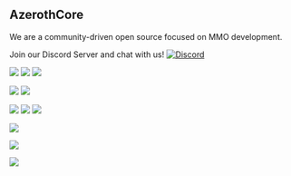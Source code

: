 ## AzerothCore

We are a community-driven open source focused on MMO development.

Join our Discord Server and chat with us! [![Discord](https://img.shields.io/discord/217589275766685707?logo=discord&logoColor=white)](https://discord.gg/gkt4y2x "Our community hub on Discord")

[![](https://img.shields.io/badge/MMO%20Source-3.3.5a%20Core-blue)](https://github.com/azerothcore/azerothcore-wotlk) [![](https://img.shields.io/badge/AzerothCore-Code%20of%20Conduct-blue)](https://github.com/azerothcore/azerothcore-wotlk/blob/master/.github/CODE_OF_CONDUCT.md) [![](https://img.shields.io/badge/AzerothCore-Security-blue)](https://github.com/azerothcore/azerothcore-wotlk/security/policy)

 [![](https://img.shields.io/badge/Complement-AcoreCMS-blueviolet)](https://github.com/azerothcore/acore-cms) [![](https://img.shields.io/badge/Modules-Catalogue-blueviolet)](https://www.azerothcore.org/catalogue.html)

[![](https://img.shields.io/badge/Documentation-Website-important)](https://www.azerothcore.org/) [![](https://img.shields.io/badge/Documentation-Wiki-important)](https://www.azerothcore.org/wiki) [![](https://img.shields.io/badge/Documentation-Doxygen-important)](https://www.azerothcore.org/pages/doxygen/index.html)

[![](https://img.shields.io/badge/Documentation-Common%20Errors-important)](https://www.azerothcore.org/wiki/common-errors)

[![](https://img.shields.io/badge/Documentation-Frequently%20Asked%20Questions-important)](https://www.azerothcore.org/wiki/faq)

[![](https://img.shields.io/badge/Documentation-Standard%20Operating%20Procedure-important)](https://www.azerothcore.org/wiki/standard-operating-procedure)


<!--

**Here are some ideas to get you started:**

🙋‍♀️ A short introduction - what is your organization all about?
🌈 Contribution guidelines - how can the community get involved?
👩‍💻 Useful resources - where can the community find your docs? Is there anything else the community should know?
🍿 Fun facts - what does your team eat for breakfast?
🧙 Remember, you can do mighty things with the power of [Markdown](https://docs.github.com/github/writing-on-github/getting-started-with-writing-and-formatting-on-github/basic-writing-and-formatting-syntax)
-->

